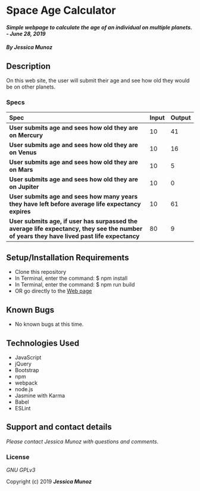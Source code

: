 # Space Age Calculator

#### _Simple webpage to calculate the age of an individual on multiple planets. - June 28, 2019_

#### _By **Jessica Munoz**_

## Description

On this web site, the user will submit their age and see how old they would be on other planets.

### Specs
| Spec | Input | Output |
| :-------------     | :------------- | :------------- |
| **User submits age and sees how old they are on Mercury** | 10 | 41 |
| **User submits age and sees how old they are on Venus** | 10 | 16 |
| **User submits age and sees how old they are on Mars** | 10 | 5 |
| **User submits age and sees how old they are on Jupiter** | 10 | 0 |
| **User submits age and sees how many years they have left before average life expectancy expires** | 10 | 61 |
| **User submits age, if user has surpassed the average life expectancy, they see the number of years they have lived past life expectancy** | 80 | 9 |

## Setup/Installation Requirements

* Clone this repository
* In Terminal, enter the command: $ npm install
* In Terminal, enter the command: $ npm run build
* OR go directly to the [Web page](https://local-machine.github.io/age-calc)

## Known Bugs
* No known bugs at this time.

## Technologies Used
* JavaScript
* jQuery
* Bootstrap
* npm
* webpack
* node.js
* Jasmine with Karma
* Babel
* ESLint

## Support and contact details

_Please contact Jessica Munoz with questions and comments._

### License

*GNU GPLv3*

Copyright (c) 2019 **_Jessica Munoz_**
